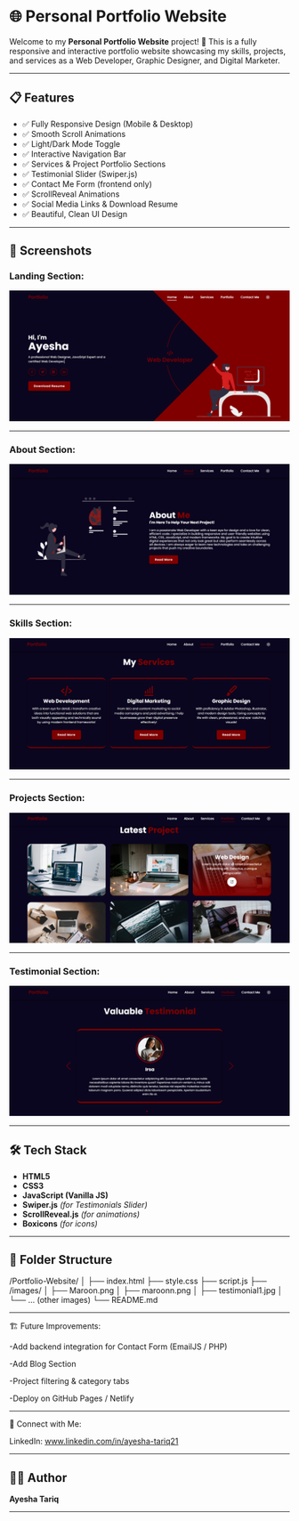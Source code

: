 # 🌐 Personal Portfolio Website 

Welcome to my **Personal Portfolio Website** project! 🚀 This is a fully responsive and interactive portfolio website showcasing my skills, projects, and services as a Web Developer, Graphic Designer, and Digital Marketer.

---

## 📋 Features
- ✅ Fully Responsive Design (Mobile & Desktop)
- ✅ Smooth Scroll Animations
- ✅ Light/Dark Mode Toggle
- ✅ Interactive Navigation Bar
- ✅ Services & Project Portfolio Sections
- ✅ Testimonial Slider (Swiper.js)
- ✅ Contact Me Form (frontend only)
- ✅ ScrollReveal Animations
- ✅ Social Media Links & Download Resume
- ✅ Beautiful, Clean UI Design

---
## 📸 Screenshots


### Landing Section:
![landing](images/landing_page.png)

---

### About Section:
![About](images/about_page.png)

---

### Skills Section:
![Skills](images/Skill_page.png)

---

### Projects Section:
![Projects](images/project_page.png)

---

### Testimonial Section:
![Testimonial](images/testimonial_page.png)

---

## 🛠️ Tech Stack
- **HTML5**
- **CSS3**
- **JavaScript (Vanilla JS)**
- **Swiper.js** *(for Testimonials Slider)*
- **ScrollReveal.js** *(for animations)*
- **Boxicons** *(for icons)*

---

## 📂 Folder Structure

/Portfolio-Website/
│
├── index.html
├── style.css
├── script.js
├── /images/
│ ├── Maroon.png
│ ├── maroonn.png
│ ├── testimonial1.jpg
│ └── ... (other images)
└── README.md

---

🏗️ Future Improvements:

-Add backend integration for Contact Form (EmailJS / PHP)

-Add Blog Section

-Project filtering & category tabs

-Deploy on GitHub Pages / Netlify

---

🤝 Connect with Me:

LinkedIn: www.linkedin.com/in/ayesha-tariq21

---

## 👩‍💻 Author

**Ayesha Tariq**

---






